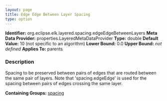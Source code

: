 ```yaml
---
layout: page
title: Edge Edge Between Layer Spacing
type: option
---
```


**Identifier:** org.eclipse.elk.layered.spacing.edgeEdgeBetweenLayers
**Meta Data Provider:** properties.LayeredMetaDataProvider
**Type:** double
**Default Value:**  10  (not specific to an algorithm)
**Lower Bound:**  0.0
**Upper Bound:** *not defined*
**Applies To:** parents

### Description
Spacing to be preserved between pairs of edges that are routed between the same pair of layers. Note that 'spacing.edgeEdge' is used for the spacing between pairs of edges crossing the same layer.

**Containing Groups:** [spacing](org-eclipse-elk-layered-spacing)

